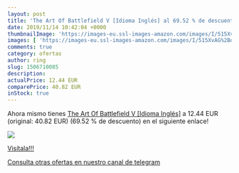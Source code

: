 ```yaml
---
layout: post
title: 'The Art Of Battlefield V [Idioma Inglés] al 69.52 % de descuento'
date: 2019/11/14 10:42:04 +0000
thumbnailImage: 'https://images-eu.ssl-images-amazon.com/images/I/515XvAG%2Bq6L._SL200_.jpg'
images: [ 'https://images-eu.ssl-images-amazon.com/images/I/515XvAG%2Bq6L._SL200_.jpg' ]
comments: true
category: ofertas
author: ring
slug: 1506710085
description:
actualPrice: 12.44 EUR
comparePrice: 40.82 EUR
inStock: true
---
```


Ahora mismo tienes [The Art Of Battlefield V [Idioma Inglés]](https://www.amazon.com/dp/1506710085/?tag=redken08-20) a 12.44 EUR (original: 40.82 EUR) (69.52 %  de descuento) en el siguiente enlace!

[![](https://images-eu.ssl-images-amazon.com/images/I/515XvAG%2Bq6L._SL200_.jpg)](https://www.amazon.com/dp/1506710085/?tag=redken08-20)

[Visítala!!!](https://www.amazon.com/dp/1506710085/?tag=redken08-20)

[Consulta otras ofertas en nuestro canal de telegram](https://t.me/s/ofertas25)
